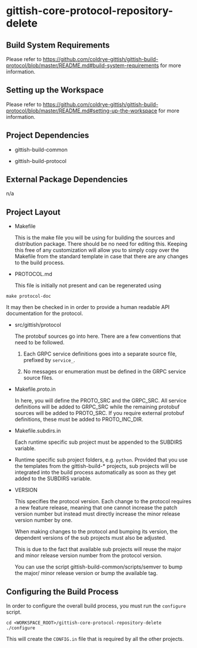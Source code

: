 # gittish-core-protocol-repository-delete



## Build System Requirements

Please refer to 
https://github.com/coldrye-gittish/gittish-build-protocol/blob/master/README.md#build-system-requirements
for more information.


## Setting up the Workspace

Please refer to 
https://github.com/coldrye-gittish/gittish-build-protocol/blob/master/README.md#setting-up-the-workspace
for more information.


## Project Dependencies

* gittish-build-common

* gittish-build-protocol


## External Package Dependencies

n/a


## Project Layout

* Makefile

  This is the make file you will be using for building the sources and
  distribution package. There should be no need for editing this. Keeping this
  free of any customization will allow you to simply copy over the Makefile
  from the standard template in case that there are any changes to the build
  process.

* PROTOCOL.md

  This file is initially not present and can be regenerated using

```
make protocol-doc
```

  It may then be checked in in order to provide a human readable API
  documentation for the protocol.

* src/gittish/protocol

  The protobuf sources go into here. There are a few conventions that need to
  be followed.

  1. Each GRPC service definitions goes into a separate source file, prefixed
     by `service_`.

  2. No messages or enumeration must be defined in the GRPC service source
     files.

* Makefile.proto.in

  In here, you will define the PROTO_SRC and the GRPC_SRC. All service
  definitions will be added to GRPC_SRC while the remaining protobuf sources
  will be added to PROTO_SRC. If you require external protobuf definitions,
  these must be added to PROTO_INC_DIR.

* Makefile.subdirs.in

  Each runtime specific sub project must be appended to the SUBDIRS variable.

* <runtime>

  Runtime specific sub project folders, e.g. `python`. Provided that you use
  the templates from the gittish-build-\* projects, sub projects will be 
  integrated into the build process automatically as soon as they get added to
  the SUBDIRS variable.

* VERSION

  This specifies the protocol version. Each change to the protocol requires a
  new feature release, meaning that one cannot increase the patch version number
  but instead must directly increase the minor release version number by one.

  When making changes to the protocol and bumping its version, the dependent
  versions of the sub projects must also be adjusted.

  This is due to the fact that available sub projects will reuse the major and
  minor release version number from the protocol version.

  You can use the script gittish-build-common/scripts/semver to bump the major/
  minor release version or bump the available tag.


## Configuring the Build Process

In order to configure the overall build process, you must run the `configure`
script.

```
cd <WORKSPACE_ROOT>/gittish-core-protocol-repository-delete
./configure
```

This will create the `CONFIG.in` file that is required by all the other projects.
